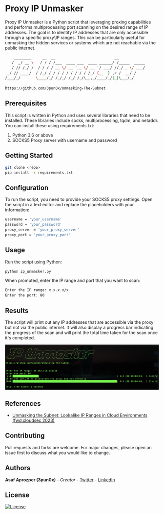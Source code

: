 # Proxy IP Unmasker

Proxy IP Unmasker is a Python script that leveraging proxing capabilities and performs multiprocessing port scanning on the desired range of IP addresses.
The goal is to identify IP addresses that are only accessible through a specific proxy\IP ranges. This can be particularly useful for unmasking the hidden services or systems which are not reachable via the public internet.

```bash
    ________     __  __                           __            
   /  _/ __ \   / / / /___  ____ ___  ____ ______/ /_____  _____
   / // /_/ /  / / / / __ \/ __ `__ \/ __ `/ ___/ //_/ _ \/ ___/
 _/ // ____/  / /_/ / / / / / / / / / /_/ (__  ) ,< /  __/ /    
/___/_/       \____/_/ /_/_/ /_/ /_/\__,_/____/_/|_|\___/_/     

https://github.com/3pun0x/Unmasking-The-Subnet                                                                
```


## Prerequisites
This script is written in Python and uses several libraries that need to be installed. These libraries include socks, multiprocessing, tqdm, and netaddr. You can install these using requirements.txt:
1. Python 3.6 or above
2. SOCKS5 Proxy server with username and password


## Getting Started
```bash
git clone <repo>
pip install -r requirements.txt
```


## Configuration
To run the script, you need to provide your SOCKS5 proxy settings. Open the script in a text editor and replace the placeholders with your information:
```bash
username = 'your_username'
password = 'your_password'
proxy_server = 'your_proxy_server'
proxy_port = 'your_proxy_port'
```


## Usage
Run the script using Python:
```bash
python ip_unmasker.py
```
When prompted, enter the IP range and port that you want to scan:
```bash
Enter the IP range: x.x.x.x/x
Enter the port: 80
```


## Results
The script will print out any IP addresses that are accessible via the proxy but not via the public internet. It will also display a progress bar indicating the progress of the scan and will print the total time taken for the scan once it's completed.

![](scanner.jpeg)

## References
- [Unmasking the Subnet: Lookalike IP Ranges in Cloud Environments (fwd:cloudsec 2023)](https://pretalx.com/fwd-cloudsec-2023/talk/XDU89P/)

## Contributing
Pull requests and forks are welcome. For major changes, please open an issue first to discuss what you would like to change.

## Authors
**Asaf Aprozper (3pun0x)** - *Creator* - [Twitter](https://twitter.com/3pun0x) - [LinkedIn](https://www.linkedin.com/in/asafaprozper) 

## License
[![License](https://img.shields.io/badge/License-Apache_2.0-blue.svg)](https://opensource.org/licenses/Apache-2.0)
